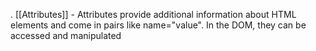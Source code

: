 . [[Attributes]] - Attributes provide additional information about HTML elements and come in pairs like name="value". In the DOM, they can be accessed and manipulated
